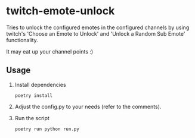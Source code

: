 # twitch-emote-unlock

Tries to unlock the configured emotes in the configured channels
by using twitch's 'Choose an Emote to Unlock' and 
'Unlock a Random Sub Emote' functionality.

It may eat up your channel points :)

## Usage

1. Install dependencies

    `poetry install`

2. Adjust the config.py to your needs (refer to the comments).

4. Run the script

    `poetry run python run.py`

